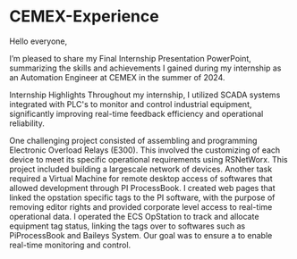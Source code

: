 # CEMEX-Experience
Hello everyone,

I’m pleased to share my Final Internship Presentation PowerPoint, summarizing the skills and achievements I gained during my internship as an Automation Engineer at CEMEX in the summer of 2024.

Internship Highlights
Throughout my internship, I utilized SCADA systems integrated with PLC's to monitor and control industrial equipment, significantly improving real-time feedback efficiency and operational reliability.

One challenging project consisted of assembling and programming Electronic Overload Relays (E300). This involved the customizing of each device to meet its specific operational requirements using RSNetWorx. This project included building a largescale network of devices. Another task required a Virtual Machine for remote desktop access of softwares that allowed development through PI ProcessBook. I created web pages that linked the opstation specific tags to the PI software, with the purpose of removing editor rights and provided corporate level access to real-time operational data.
I operated the ECS OpStation to track and allocate equipment tag status, linking the tags over to softwares such as PiProcessBook and Baileys System. Our goal was to ensure a to enable real-time monitoring and control.
